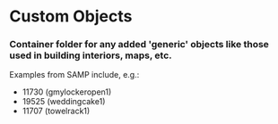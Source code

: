 # Custom Objects
### Container folder for any added 'generic' objects like those used in building interiors, maps, etc.

Examples from SAMP include, e.g.:
* 11730 (gmylockeropen1)
* 19525 (weddingcake1)
* 11707 (towelrack1)